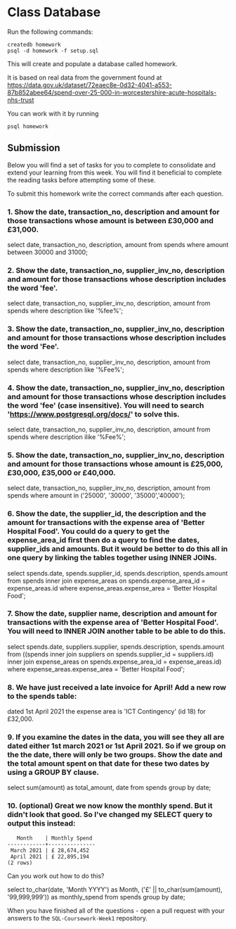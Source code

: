 # Class Database
Run the following commands:
```
createdb homework
psql -d homework -f setup.sql
```
This will create and populate a database called homework.

It is based on real data from the government found at
https://data.gov.uk/dataset/72eaec8e-0d32-4041-a553-87b852abee64/spend-over-25-000-in-worcestershire-acute-hospitals-nhs-trust

You can work with it by running
```
psql homework
```
## Submission

Below you will find a set of tasks for you to complete to consolidate and extend your learning from this week. You will find it beneficial to complete the reading tasks before attempting some of these.

To submit this homework write the correct commands after each question.

### 1. Show the date, transaction_no, description and amount for those transactions whose amount is between £30,000 and £31,000.

select date, transaction_no, description, amount from spends where amount between 30000 and 31000;

### 2. Show the date, transaction_no, supplier_inv_no, description and amount for those transactions whose description includes the word 'fee'.

select date, transaction_no, supplier_inv_no, description, amount from spends where description like '%fee%';

### 3. Show the date, transaction_no, supplier_inv_no, description and amount for those transactions whose description includes the word 'Fee'.

select date, transaction_no, supplier_inv_no, description, amount from spends where description like '%Fee%';

### 4. Show the date, transaction_no, supplier_inv_no, description and amount for those transactions whose description includes the word 'fee' (case insensitive). You will need to search 'https://www.postgresql.org/docs/' to solve this.

select date, transaction_no, supplier_inv_no, description, amount from spends where description ilike '%Fee%';

### 5. Show the date, transaction_no, supplier_inv_no, description and amount for those transactions whose amount is £25,000, £30,000, £35,000 or £40,000.

select date, transaction_no, supplier_inv_no, description, amount from spends where amount in ('25000', '30000', '35000','40000');

### 6. Show the date, the supplier_id, the description and the amount for transactions with the expense area of 'Better Hospital Food'. You could do a query to get the expense_area_id first then do a query to find the dates, supplier_ids and amounts. But it would be better to do this all in one query by linking the tables together using INNER JOINs.

select spends.date, spends.supplier_id, spends.description, spends.amount from spends inner join expense_areas on spends.expense_area_id = expense_areas.id where expense_areas.expense_area = 'Better Hospital Food';

### 7. Show the date, supplier name, description and amount for transactions with the expense area of 'Better Hospital Food'. You will need to INNER JOIN another table to be able to do this.

select spends.date, suppliers.supplier, spends.description, spends.amount from ((spends inner join suppliers on spends.supplier_id = suppliers.id) inner join expense_areas on spends.expense_area_id = expense_areas.id) where expense_areas.expense_area = 'Better Hospital Food';

### 8. We have just received a late invoice for April! Add a new row to the spends table:

dated 1st April 2021
the expense area is 'ICT Contingency' (id 18)
    for £32,000.

### 9. If you examine the dates in the data, you will see they all are dated either 1st march 2021 or 1st April 2021. So if we group on the the date, there will only be two groups. Show the date and the total amount spent on that date for these two dates by using a GROUP BY clause.

select sum(amount) as total_amount, date from spends group by date;

### 10. (optional) Great we now know the monthly spend. But it didn't look that good. So I've changed my SELECT query to output this instead:
```
   Month    | Monthly Spend 
------------+---------------
 March 2021 | £ 28,674,452
 April 2021 | £ 22,895,194
(2 rows)
```
Can you work out how to do this?

select to_char(date, 'Month YYYY') as Month, ('£' || to_char(sum(amount), '99,999,999')) as monthly_spend from spends group by date;

When you have finished all of the questions - open a pull request with your answers to the `SQL-Coursework-Week1` repository.

